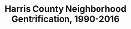 ---
schema: default
title: 'Harris County Neighborhood Gentrification, 1990-2016'
organization: 'Kinder Institute, Rice University'
notes: "Provides a gentrification type and susceptibility index for each census tract in Harris county. <br /> <br />\r\nChoudary, Wendie. “Neighborhood Gentrification across Harris County: 1990 to 2016.” Rice University-Kinder Institute: UDP, April 8, 2019. https://doi.org/10.25612/837.7mao80j3akg7."
resources:
  - name: 'Documentation'
    url: >-
      https://uchicago.box.com/shared/static/i84kkdhdbgnwtzq1ajefqc7w9rryxncz.docx
    format: 'docx'
  - name: 'Summary Report'
    url: >-
      https://uchicago.box.com/shared/static/3w4pfklolhxh4ozkh0ud9kk29bb084ft.pdf
    format: 'pdf'
  - name: 'Raw Data'
    url: >-
      https://uchicago.box.com/shared/static/gn9xgldphkbqsse7eoipin4d3bdzqf67.xlsx
    format: 'xlsx'
  - name: 'Spatial Data'
    url: >-
      https://uchicago.box.com/shared/static/ekilftqh5xx8obksmym8mahd578coj3c.mpk
    format: 'mpk'
license: 'http://www.opendefinition.org/licenses/odc-odbl'
category:
  - Urban Development
maintainer: Ben Fogarty
maintainer_email: benfogarty@uchicago.edu
---